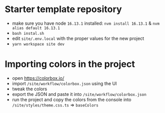 # Starter template repository
- make sure you have node `16.13.1` installed: `nvm install 16.13.1` & `nvm alias default 16.13.1`
- `bash instal.sh`
- edit `site/.env.local` with the proper values for the new project
- `yarn workspace site dev`

# Importing colors in the project
- open https://colorbox.io/
- import `/site/workflow/colorbox.json` using the UI
- tweak the colors
- export the JSON and paste it into `/site/workflow/colorbox.json`
- run the project and copy the colors from the console into `/site/styles/theme.css.ts` => `baseColors`
